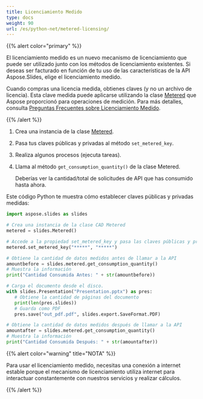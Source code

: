 ```yaml
---
title: Licenciamiento Medido
type: docs
weight: 90
url: /es/python-net/metered-licensing/
---
```


{{% alert color="primary" %}} 

El licenciamiento medido es un nuevo mecanismo de licenciamiento que puede ser utilizado junto con los métodos de licenciamiento existentes. Si deseas ser facturado en función de tu uso de las características de la API Aspose.Slides, elige el licenciamiento medido.

Cuando compras una licencia medida, obtienes claves (y no un archivo de licencia). Esta clave medida puede aplicarse utilizando la clase [Metered](https://reference.aspose.com/slides/python-net/aspose.slides/metered/) que Aspose proporcionó para operaciones de medición. Para más detalles, consulta [Preguntas Frecuentes sobre Licenciamiento Medido](https://purchase.aspose.com/faqs/licensing/metered).

{{% /alert %}} 

1. Crea una instancia de la clase [Metered](https://reference.aspose.com/slides/python-net/aspose.slides/metered/).
1. Pasa tus claves públicas y privadas al método `set_metered_key`.
1. Realiza algunos procesos (ejecuta tareas).
1. Llama al método `get_consumption_quantity()` de la clase Metered.

   Deberías ver la cantidad/total de solicitudes de API que has consumido hasta ahora.

Este código Python te muestra cómo establecer claves públicas y privadas medidas:

```python
import aspose.slides as slides

# Crea una instancia de la clase CAD Metered
metered = slides.Metered()

# Accede a la propiedad set_metered_key y pasa las claves públicas y privadas como parámetros
metered.set_metered_key("*****", "*****")

# Obtiene la cantidad de datos medidos antes de llamar a la API
amountbefore = slides.metered.get_consumption_quantity()
# Muestra la información
print("Cantidad Consumida Antes: " + str(amountbefore))

# Carga el documento desde el disco.
with slides.Presentation("Presentation.pptx") as pres:
   # Obtiene la cantidad de páginas del documento
   print(len(pres.slides))
   # Guarda como PDF
   pres.save("out_pdf.pdf", slides.export.SaveFormat.PDF)

# Obtiene la cantidad de datos medidos después de llamar a la API
amountafter = slides.metered.get_consumption_quantity()
# Muestra la información
print("Cantidad Consumida Después: " + str(amountafter))
```

{{% alert color="warning" title="NOTA"  %}} 

Para usar el licenciamiento medido, necesitas una conexión a internet estable porque el mecanismo de licenciamiento utiliza internet para interactuar constantemente con nuestros servicios y realizar cálculos.

{{% /alert %}} 